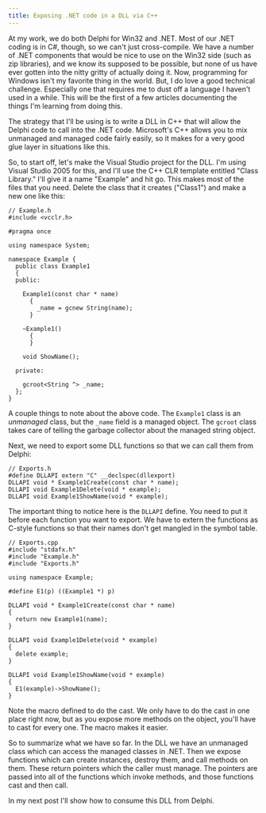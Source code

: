 ```yaml
---
title: Exposing .NET code in a DLL via C++
---
```

At my work, we do both Delphi for Win32 and .NET. Most of our .NET coding is
in C#, though, so we can't just cross-compile. We have a number of .NET
components that would be nice to use on the Win32 side (such as zip
libraries), and we know its supposed to be possible, but none of us have ever
gotten into the nitty gritty of actually doing it. Now, programming for
Windows isn't my favorite thing in the world. But, I do love a good technical
challenge. Especially one that requires me to dust off a language I haven't
used in a while. This will be the first of a few articles documenting the
things I'm learning from doing this.

The strategy that I'll be using is to write a DLL in C++ that will allow the
Delphi code to call into the .NET code. Microsoft's C++ allows you to mix
unmanaged and managed code fairly easily, so it makes for a very good glue
layer in situations like this.

So, to start off, let's make the Visual Studio project for the DLL. I'm using
Visual Studio 2005 for this, and I'll use the C++ CLR template entitled "Class
Library." I'll give it a name "Example" and hit go. This makes most of the
files that you need. Delete the class that it creates ("Class1") and make a
new one like this:

~~~~ {.code}
// Example.h
#include <vcclr.h>

#pragma once

using namespace System;

namespace Example {
  public class Example1
  {
  public:

    Example1(const char * name)
      {
        _name = gcnew String(name);
      }

    ~Example1()
      {
      }

    void ShowName();

  private:

    gcroot<String ^> _name;
  };
}
~~~~

A couple things to note about the above code. The `Example1` class is an
_unmanaged_ class, but the `_name` field is a managed object. The `gcroot`
class takes care of telling the garbage collector about the managed string
object.

Next, we need to export some DLL functions so that we can call them from
Delphi:

~~~~ {.code}
// Exports.h
#define DLLAPI extern "C" __declspec(dllexport)
DLLAPI void * Example1Create(const char * name);
DLLAPI void Example1Delete(void * example);
DLLAPI void Example1ShowName(void * example);
~~~~

The important thing to notice here is the `DLLAPI` define. You need to put it
before each function you want to export. We have to extern the functions as
C-style functions so that their names don't get mangled in the symbol table.

~~~~ {.code}
// Exports.cpp
#include "stdafx.h"
#include "Example.h"
#include "Exports.h"

using namespace Example;

#define E1(p) ((Example1 *) p)

DLLAPI void * Example1Create(const char * name)
{
  return new Example1(name);
}

DLLAPI void Example1Delete(void * example)
{
  delete example;
}

DLLAPI void Example1ShowName(void * example)
{
  E1(example)->ShowName();
}
~~~~

Note the macro defined to do the cast. We only have to do the cast in one
place right now, but as you expose more methods on the object, you'll have to
cast for every one. The macro makes it easier.

So to summarize what we have so far. In the DLL we have an unmanaged class
which can access the managed classes in .NET. Then we expose functions which
can create instances, destroy them, and call methods on them. These return
pointers which the caller must manage. The pointers are passed into all of the
functions which invoke methods, and those functions cast and then call.

In my next post I'll show how to consume this DLL from Delphi.

